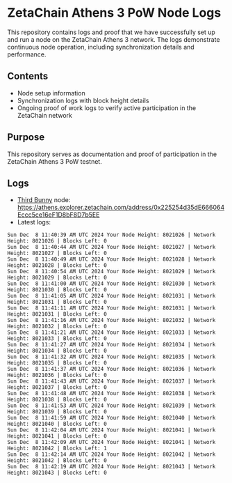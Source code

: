 # ZetaChain Athens 3 PoW Node Logs
This repository contains logs and proof that we have successfully set up and run a node on the ZetaChain Athens 3 network. The logs demonstrate continuous node operation, including synchronization details and performance.

## Contents
- Node setup information
- Synchronization logs with block height details
- Ongoing proof of work logs to verify active participation in the ZetaChain network

## Purpose
This repository serves as documentation and proof of participation in the ZetaChain Athens 3 PoW testnet.

## Logs

- [Third Bunny](https://thirdbunny.xyz/) node: https://athens.explorer.zetachain.com/address/0x225254d35dE666064Eccc5ce16eF1D8bF8D7b5EE
- Latest logs:
```
Sun Dec  8 11:40:39 AM UTC 2024 Your Node Height: 8021026 | Network Height: 8021026 | Blocks Left: 0
Sun Dec  8 11:40:44 AM UTC 2024 Your Node Height: 8021027 | Network Height: 8021027 | Blocks Left: 0
Sun Dec  8 11:40:49 AM UTC 2024 Your Node Height: 8021028 | Network Height: 8021028 | Blocks Left: 0
Sun Dec  8 11:40:54 AM UTC 2024 Your Node Height: 8021029 | Network Height: 8021029 | Blocks Left: 0
Sun Dec  8 11:41:00 AM UTC 2024 Your Node Height: 8021030 | Network Height: 8021030 | Blocks Left: 0
Sun Dec  8 11:41:05 AM UTC 2024 Your Node Height: 8021031 | Network Height: 8021031 | Blocks Left: 0
Sun Dec  8 11:41:11 AM UTC 2024 Your Node Height: 8021031 | Network Height: 8021031 | Blocks Left: 0
Sun Dec  8 11:41:16 AM UTC 2024 Your Node Height: 8021032 | Network Height: 8021032 | Blocks Left: 0
Sun Dec  8 11:41:21 AM UTC 2024 Your Node Height: 8021033 | Network Height: 8021033 | Blocks Left: 0
Sun Dec  8 11:41:27 AM UTC 2024 Your Node Height: 8021034 | Network Height: 8021034 | Blocks Left: 0
Sun Dec  8 11:41:32 AM UTC 2024 Your Node Height: 8021035 | Network Height: 8021035 | Blocks Left: 0
Sun Dec  8 11:41:37 AM UTC 2024 Your Node Height: 8021036 | Network Height: 8021036 | Blocks Left: 0
Sun Dec  8 11:41:43 AM UTC 2024 Your Node Height: 8021037 | Network Height: 8021037 | Blocks Left: 0
Sun Dec  8 11:41:48 AM UTC 2024 Your Node Height: 8021038 | Network Height: 8021038 | Blocks Left: 0
Sun Dec  8 11:41:53 AM UTC 2024 Your Node Height: 8021039 | Network Height: 8021039 | Blocks Left: 0
Sun Dec  8 11:41:59 AM UTC 2024 Your Node Height: 8021040 | Network Height: 8021040 | Blocks Left: 0
Sun Dec  8 11:42:04 AM UTC 2024 Your Node Height: 8021041 | Network Height: 8021041 | Blocks Left: 0
Sun Dec  8 11:42:09 AM UTC 2024 Your Node Height: 8021041 | Network Height: 8021042 | Blocks Left: 1
Sun Dec  8 11:42:14 AM UTC 2024 Your Node Height: 8021042 | Network Height: 8021042 | Blocks Left: 0
Sun Dec  8 11:42:19 AM UTC 2024 Your Node Height: 8021043 | Network Height: 8021043 | Blocks Left: 0
```

